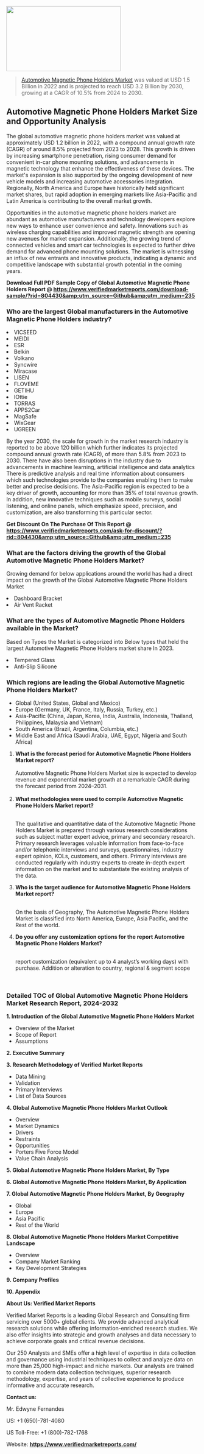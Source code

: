 <img src="https://ffe5etoiles.com/wp-content/uploads/2024/12/MST1-300x171.png" alt="" width="300" height="171" class="alignnone size-medium wp-image-20088" /><blockquote><p><p><a href="https://www.verifiedmarketreports.com/download-sample/?rid=804430&utm_source=Github&utm_medium=235" target="_blank">Automotive Magnetic Phone Holders Market</a> was valued at USD 1.5 Billion in 2022 and is projected to reach USD 3.2 Billion by 2030, growing at a CAGR of 10.5% from 2024 to 2030.</p></blockquote><p><h2>Automotive Magnetic Phone Holders Market Size and Opportunity Analysis</h2><p>The global automotive magnetic phone holders market was valued at approximately USD 1.2 billion in 2022, with a compound annual growth rate (CAGR) of around 8.5% projected from 2023 to 2028. This growth is driven by increasing smartphone penetration, rising consumer demand for convenient in-car phone mounting solutions, and advancements in magnetic technology that enhance the effectiveness of these devices. The market's expansion is also supported by the ongoing development of new vehicle models and increasing automotive accessories integration. Regionally, North America and Europe have historically held significant market shares, but rapid adoption in emerging markets like Asia-Pacific and Latin America is contributing to the overall market growth.</p><p>Opportunities in the automotive magnetic phone holders market are abundant as automotive manufacturers and technology developers explore new ways to enhance user convenience and safety. Innovations such as wireless charging capabilities and improved magnetic strength are opening new avenues for market expansion. Additionally, the growing trend of connected vehicles and smart car technologies is expected to further drive demand for advanced phone mounting solutions. The market is witnessing an influx of new entrants and innovative products, indicating a dynamic and competitive landscape with substantial growth potential in the coming years.</p></p><p class=""><strong>Download Full PDF Sample Copy of Global Automotive Magnetic Phone Holders Report @ <a href="https://www.verifiedmarketreports.com/download-sample/?rid=804430&amp;utm_source=Github&amp;utm_medium=235" target="_blank">https://www.verifiedmarketreports.com/download-sample/?rid=804430&amp;utm_source=Github&amp;utm_medium=235</a></strong></p><h3 id="" class="">Who are the largest Global manufacturers in the Automotive Magnetic Phone Holders industry?</h3><p><li>VICSEED</li><li> MEIDI</li><li> ESR</li><li> Belkin</li><li> Volkano</li><li> Syncwire</li><li> Miracase</li><li> LISEN</li><li> FLOVEME</li><li> GETIHU</li><li> IOttie</li><li> TORRAS</li><li> APPS2Car</li><li> MagSafe</li><li> WixGear</li><li> UGREEN</li></p><div class=""><div class="" dir="" data-message-author-role="" data-message-id="" data-message-model-slug=""><div class=""><div class=""><div class=""><div class="" dir="" data-message-author-role="" data-message-id="" data-message-model-slug=""><div class=""><div class=""><p>By the year 2030, the scale for growth in the market research industry is reported to be above 120 billion which further indicates its projected compound annual growth rate (CAGR), of more than 5.8% from 2023 to 2030. There have also been disruptions in the industry due to advancements in machine learning, artificial intelligence and data analytics There is predictive analysis and real time information about consumers which such technologies provide to the companies enabling them to make better and precise decisions. The Asia-Pacific region is expected to be a key driver of growth, accounting for more than 35% of total revenue growth. In addition, new innovative techniques such as mobile surveys, social listening, and online panels, which emphasize speed, precision, and customization, are also transforming this particular sector.</p><p><strong>Get Discount On The Purchase Of This Report @&nbsp; <a href="https://www.verifiedmarketreports.com/ask-for-discount/?rid=804430&amp;utm_source=Github&amp;utm_medium=235" target="_blank">https://www.verifiedmarketreports.com/ask-for-discount/?rid=804430&amp;utm_source=Github&amp;utm_medium=235</a></strong></p></div></div></div></div></div></div></div></div><h3 id="" class="">What are the factors driving the growth of the Global Automotive Magnetic Phone Holders Market?</h3><p id="" class="">Growing demand for below applications around the world has had a direct impact on the growth of the Global Automotive Magnetic Phone Holders Market</p><p id="" class=""><li>Dashboard Bracket</li><li> Air Vent Racket</li></p><h3 id="" class="">What are the types of Automotive Magnetic Phone Holders available in the Market?</h3><p id="" class="">Based on Types the Market is categorized into Below types that held the largest Automotive Magnetic Phone Holders market share In 2023.</p><p id="" class=""><li>Tempered Glass</li><li> Anti-Slip Silicone</li></p><h3 id="" class="">Which regions are leading the Global Automotive Magnetic Phone Holders Market?</h3><ul><li>Global (United States, Global and Mexico)</li><li>Europe (Germany, UK, France, Italy, Russia, Turkey, etc.)</li><li>Asia-Pacific (China, Japan, Korea, India, Australia, Indonesia, Thailand, Philippines, Malaysia and Vietnam)</li><li>South America (Brazil, Argentina, Columbia, etc.)</li><li>Middle East and Africa (Saudi Arabia, UAE, Egypt, Nigeria and South Africa)</li></ul><p><ol><li><strong>What is the forecast period for Automotive Magnetic Phone Holders Market report?<br /></strong><br /><span data-sheets-root="1" data-sheets-value="{&quot;1&quot;:2,&quot;2&quot;:&quot;XXXX size is expected to develop revenue and exponential market growth at a remarkable CAGR during the forecast period from 2024&ndash;2030.&quot;}" data-sheets-userformat="{&quot;2&quot;:12674,&quot;4&quot;:{&quot;1&quot;:2,&quot;2&quot;:16776960},&quot;10&quot;:2,&quot;11&quot;:0,&quot;15&quot;:&quot;Arial&quot;,&quot;16&quot;:12}">Automotive Magnetic Phone Holders Market size is expected to develop revenue and exponential market growth at a remarkable CAGR during the forecast period from 2024&ndash;2031.</span><br /><br /></li><li><strong>What methodologies were used to compile Automotive Magnetic Phone Holders Market report?<br /><br /></strong><p>The qualitative and quantitative data of the&nbsp;Automotive Magnetic Phone Holders Market is prepared through various research considerations such as subject matter expert advice, primary and secondary research. Primary research leverages valuable information from face-to-face and/or telephonic interviews and surveys, questionnaires, industry expert opinion, KOLs, customers, and others. Primary interviews are conducted regularly with industry experts to create in-depth expert information on the market and to substantiate the existing analysis of the data.&nbsp;</p></li><li><strong>Who is the target audience for Automotive Magnetic Phone Holders Market report?<br /><br /></strong><p>On the basis of Geography, The&nbsp;Automotive Magnetic Phone Holders Market is classified into North America, Europe, Asia Pacific, and the Rest of the world.</p></li><li><strong>Do you offer any customization options for the report Automotive Magnetic Phone Holders Market?<br /><br /></strong><p>report customization (equivalent up to 4 analyst&rsquo;s working days) with purchase. Addition or alteration to country, regional &amp; segment scope</p><p>&nbsp;</p></li></ol></p><h3 id="" class="">Detailed TOC of Global Automotive Magnetic Phone Holders Market Research Report, 2024-2032</h3><p id="" class=""><strong>1. Introduction of the Global Automotive Magnetic Phone Holders Market</strong></p><ul><li>Overview of the Market</li><li>Scope of Report</li><li>Assumptions</li></ul><p id="" class=""><strong>2. Executive Summary</strong></p><p id="" class=""><strong>3. Research Methodology of&nbsp;Verified Market Reports</strong></p><ul><li>Data Mining</li><li>Validation</li><li>Primary Interviews</li><li>List of Data Sources</li></ul><p id="" class=""><strong>4. Global Automotive Magnetic Phone Holders Market Outlook</strong></p><ul><li>Overview</li><li>Market Dynamics</li><li>Drivers</li><li>Restraints</li><li>Opportunities</li><li>Porters Five Force Model</li><li>Value Chain Analysis</li></ul><p id="" class=""><strong>5. Global Automotive Magnetic Phone Holders Market, By&nbsp;Type</strong></p><p id="" class=""><strong>6. Global Automotive Magnetic Phone Holders Market, By Application</strong></p><p id="" class=""><strong>7. Global Automotive Magnetic Phone Holders Market, By Geography</strong></p><ul><li>Global</li><li>Europe</li><li>Asia Pacific</li><li>Rest of the World</li></ul><p id="" class=""><strong>8. Global Automotive Magnetic Phone Holders Market Competitive Landscape</strong></p><ul><li>Overview</li><li>Company Market Ranking</li><li>Key Development Strategies</li></ul><p id="" class=""><strong>9. Company Profiles</strong></p><p id="" class=""><strong>10. Appendix</strong></p><p id="" class=""><strong>About Us: Verified Market Reports</strong></p><p id="" class="">Verified Market Reports is a leading Global Research and Consulting firm servicing over 5000+ global clients. We provide advanced analytical research solutions while offering information-enriched research studies. We also offer insights into strategic and growth analyses and data necessary to achieve corporate goals and critical revenue decisions.</p><p id="" class="">Our 250 Analysts and SMEs offer a high level of expertise in data collection and governance using industrial techniques to collect and analyze data on more than 25,000 high-impact and niche markets. Our analysts are trained to combine modern data collection techniques, superior research methodology, expertise, and years of collective experience to produce informative and accurate research.</p><p id="" class=""><strong>Contact us:</strong></p><p id="" class="">Mr. Edwyne Fernandes</p><p id="" class="">US: +1 (650)-781-4080</p><p id="" class="">US Toll-Free: +1 (800)-782-1768</p><p id="" class="">Website: <a target="" data-test-app-aware-link=""><strong>https://www.verifiedmarketreports.com/</strong></a></p>
